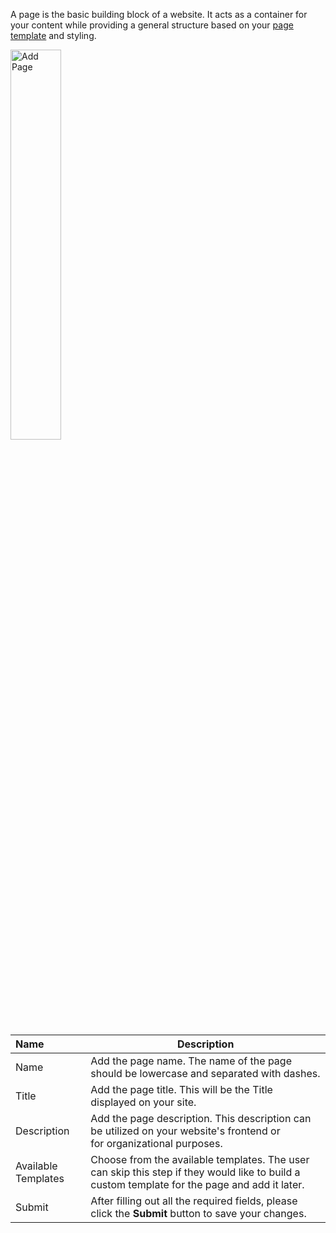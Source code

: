 A page is the basic building block of a website. It acts as a container for your content while providing a general structure based on your [page template](/tutorials/cms/add-page-template/) and styling.

<!-- !!!Note:
if you're creating an HTML page with a code editor, you need to manually give it an extension of ".stml" before you upload the file to your Solodev CMS.
!!! -->

<p><img src="../../../../images/folders/add-page.jpg" alt="Add Page" style="width: 40%;"></p>

**Name** | **Description**
:--- | ---
Name | Add the page name. The name of the page should be lowercase and separated with dashes.
Title | Add the page title. This will be the Title displayed on your site. 
Description | Add the page description. This description can be utilized on your website's frontend or<br> for organizational purposes.
Available Templates | Choose from the available templates. The user can skip this step if they would like to build a custom template for the page and add it later.
Submit | After filling out all the required fields, please click the **Submit** button to save your changes.